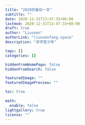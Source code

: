 ```yaml
---
title: "2020的最后一天"
subtitle: ""
date: 2020-12-31T13:47:33+08:00
lastmod: 2020-12-31T13:47:33+08:00
draft: true
author: "Liusoon"
authorLink: "liusoonfang.space"
description: "井字型少年"

tags: []
categories: []

hiddenFromHomePage: false
hiddenFromSearch: false

featuredImage: ""
featuredImagePreview: ""

toc: true
  
math:
  enable: false
lightgallery: true
license: ""
---
```


<!--more-->
